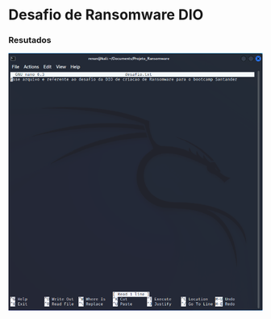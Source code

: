 # Desafio de Ransomware DIO

### Resutados

![Alt text](./Evidencia_1.png "Evidencia do Projeto 1")
